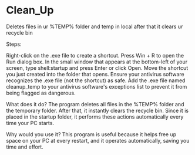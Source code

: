 # Clean_Up
Deletes files in ur %TEMP% folder and temp in local after that it clears ur recycle bin 

Steps:

Right-click on the .exe file to create a shortcut.
Press Win + R to open the Run dialog box.
In the small window that appears at the bottom-left of your screen, type shell:startup and press Enter or click Open.
Move the shortcut you just created into the folder that opens.
Ensure your antivirus software recognizes the .exe file (not the shortcut) as safe.
Add the .exe file named cleanup_temp to your antivirus software's exceptions list to prevent it from being flagged as dangerous.



What does it do?
The program deletes all files in the %TEMP% folder and the temporary folder. After that, it instantly clears the recycle bin. Since it is placed in the startup folder, it performs these actions automatically every time your PC starts.

Why would you use it?
This program is useful because it helps free up space on your PC at every restart, and it operates automatically, saving you time and effort.

